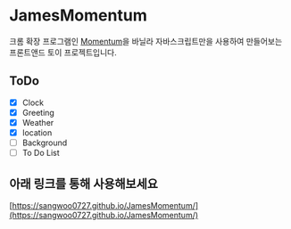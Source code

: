 # JamesMomentum

크롬 확장 프로그램인 [Momentum](https://chrome.google.com/webstore/detail/momentum/laookkfknpbbblfpciffpaejjkokdgca)을 바닐라 자바스크립트만을 사용하여 만들어보는 프론트앤드 토이 프로젝트입니다.

## ToDo

- [x] Clock
- [x] Greeting
- [x] Weather
- [x] location
- [ ] Background
- [ ] To Do List

## 아래 링크를 통해 사용해보세요

[https://sangwoo0727.github.io/JamesMomentum/](https://sangwoo0727.github.io/JamesMomentum/)
